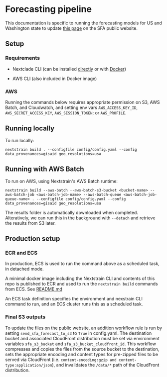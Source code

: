 # Forecasting pipeline

This documentation is specific to running the forecasting models for US and Washington state to update [this page](https://seattleflu.org/sars-cov-2-forecasts) on the SFA public website.

## Setup

### Requirements

- Nextclade CLI (can be installed [directly](https://docs.nextstrain.org/projects/cli/en/stable/installation/) or with [Docker](./nextstrain-cli-docker/README.md))

- AWS CLI (also included in Docker image)

### AWS

Running the commands below requires appropriate permission on S3, AWS Batch, and Cloudwatch, and setting env vars `AWS_ACCESS_KEY_ID`, `AWS_SECRET_ACCESS_KEY`, `AWS_SESSION_TOKEN`; or `AWS_PROFILE`.


## Running locally

To run locally:
```
nextstrain build . --configfile config/config.yaml --config data_provenances=gisaid geo_resolutions=usa
```

## Running with AWS Batch

To run on AWS, using Nextstrain's AWS Batch runtime:
```
nextstrain build --aws-batch --aws-batch-s3-bucket <bucket-name> --aws-batch-job <aws-batch-job-name> --aws-batch-queue <aws-batch-job-queue-name> . --configfile config/config.yaml --config data_provenances=gisaid geo_resolutions=usa
```

The results folder is automatically downloaded when completed. Alteratively, we can run this in the background with `--detach` and retrieve the results from S3 later.

## Production setup

### ECR and ECS

In production, ECS is used to run the command above as a scheduled task, in detached mode.

A minimal docker image including the Nextstrain CLI and contents of this repo is published to ECR and used to run the `nextstrain build` commands from ECS. See [README.md](nextstrain-cli-docker/README.md)

An ECS task definition specifies the environment and nexstrain CLI command to run, and an ECS cluster runs this as a scheduled task.


### Final S3 outputs 

To update the files on the public website, an addition workflow rule is run by setting `send_sfa_forecast_to_s3` to `True` in config.yaml. The destination bucket and associated CloudFront distribution must be set via environment variables `sfa_s3_bucket` and `sfa_s3_bucket_cloudfront_id`. This workflow compresses and copies the files from the source bucket to the destination, sets the appropriate encoding and content types for pre-zipped files to be served via CloudFront (i.e. `content-encoding:gzip and content-type:application/json`), and invalidates the `/data/*` path of the CloudFront distribution.
